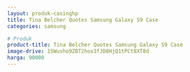 ```yaml
---
layout: produk-casinghp
title: Tina Belcher Quotes Samsung Galaxy S9 Case
categories: samsung

# Produk
product-title: Tina Belcher Quotes Samsung Galaxy S9 Case
image-drive: 1SWusho9ZBT2hox3fJD8HjQ1tPCt8XT8d
harga: 90000
---
```

